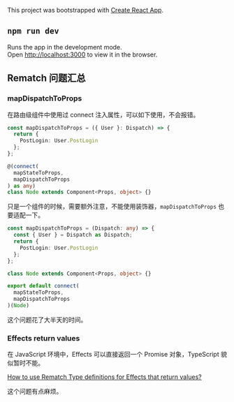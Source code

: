 This project was bootstrapped with [Create React App](https://github.com/facebook/create-react-app).

## `npm run dev`

Runs the app in the development mode.<br>
Open [http://localhost:3000](http://localhost:3000) to view it in the browser.

## Rematch 问题汇总

### mapDispatchToProps

在路由级组件中使用过 connect 注入属性，可以如下使用，不会报错。

```typescript
const mapDispatchToProps = ({ User }: Dispatch) => {
  return {
    PostLogin: User.PostLogin
  };
};

@(connect(
  mapStateToProps,
  mapDispatchToProps
) as any)
class Node extends Component<Props, object> {}
```

只是一个组件的时候，需要额外注意，不能使用装饰器，`mapDispatchToProps` 也要适配一下。

```typescript
const mapDispatchToProps = (Dispatch: any) => {
  const { User } = Dispatch as Dispatch;
  return {
    PostLogin: User.PostLogin
  };
};

class Node extends Component<Props, object> {}

export default connect(
  mapStateToProps,
  mapDispatchToProps
)(Node)
```

这个问题花了大半天的时间。

### Effects return values

在 JavaScript 环境中，Effects 可以直接返回一个 Promise 对象，TypeScript 貌似暂时不能。

[How to use Rematch Type definitions for Effects that return values?](https://github.com/rematch/rematch/issues/609)

这个问题有点麻烦。
